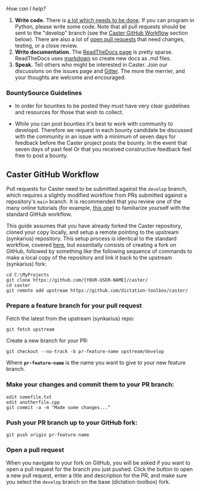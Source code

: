 *How can I help?*

1. **Write code.** There is [a lot which needs to be done](https://github.com/dictation-toolbox/caster/issues). If you can program in Python, please write some code. Note that all pull requests should be sent to the "develop" branch (see the [Caster GitHub Workflow](#caster-github-workflow) section below). There are also a lot of [open pull requests](https://github.com/dictation-toolbox/Caster/pulls) that need changes, testing, or a close review.
2. **Write documentation.** The [ReadTheDocs page](http://caster.readthedocs.org/en/latest/) is pretty sparse. ReadTheDocs uses [markdown](https://markdown-guide.readthedocs.io/en/latest/) so create new docs as .md files.
3. **Speak.** Tell others who might be interested in Caster. Join our discussions on the issues page and [Gitter](https://gitter.im/synkarius/caster). The more the merrier, and your thoughts are welcome and encouraged.

### BountySource Guidelines
- In order for bounties to be posted they must have very clear guidelines and resources for those that wish to collect.

- While you can post bounties it's best to work with community to developd. Therefore we request in each bounty candidate be discussed with the community in an issue with a minimum of seven days for feedback before the Caster project posts the bounty. In the event that seven days of past feel Or that you received constructive feedback feel free to post a bounty.

## Caster GitHub Workflow

Pull requests for Caster need to be submitted against the `develop` branch, which requires a slightly modified workflow from PRs submitted against a repository's `main` branch. It is recommended that you review one of the many online tutorials (for example, [this one](http://yangsu.github.io/pull-request-tutorial/)) to familiarize yourself with the standard GitHub workflow.

This guide assumes that you have already forked the Caster repository, cloned your copy locally, and setup a remote pointing to the upstream (synkarius) repository. This setup process is identical to the standard workflow, covered [here](https://help.github.com/articles/fork-a-repo/), but essentially consists of creating a fork on GitHub, followed by something like the following sequence of commands to make a local copy of the repository and link it back to the upstream (synkarius) fork:

    cd C:\MyProjects
    git clone https://github.com/{YOUR-USER-NAME}/caster/
    cd caster
    git remote add upstream https://github.com/dictation-toolbox/caster/


### Prepare a feature branch for your pull request

Fetch the latest from the upstream (synkarius) repo:

    git fetch upstream

Create a new branch for your PR:

    git checkout --no-track -b pr-feature-name upstream/develop

Where **`pr-feature-name`** is the name you want to give to your new feature branch.


### Make your changes and commit them to your PR branch:

    edit somefile.txt
    edit anotherfile.cpp
    git commit -a -m "Made some changes..."


### Push your PR branch up to your GitHub fork:

    git push origin pr-feature-name


### Open a pull request

When you navigate to your fork on GitHub, you will be asked if you want to open a pull request for the branch you just pushed. Click the button to open a new pull request, enter a title and description for the PR, and make sure you select the `develop` branch on the base (dictation-toolbox) fork.


